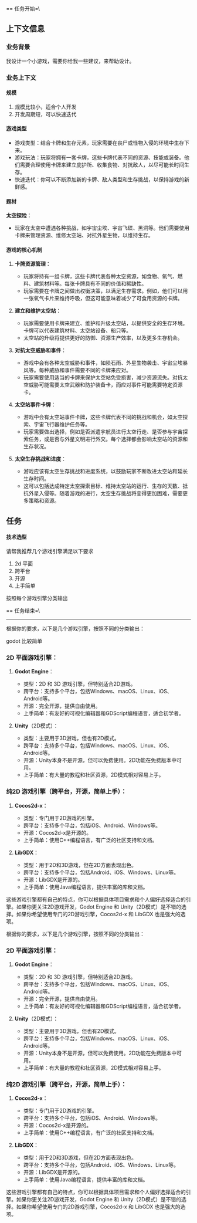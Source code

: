 \== 任务开始=\
## 上下文信息
### 业务背景
  我设计一个小游戏，需要你给我一些建议，来帮助设计。
### 业务上下文
#### 规模
1. 规模比较小，适合个人开发
2. 开发周期短，可以快速迭代
#### 游戏类型
- 游戏类型：结合卡牌和生存元素，玩家需要在丧尸或怪物入侵的环境中生存下来。
- 游戏玩法：玩家将拥有一套卡牌，这些卡牌代表不同的资源、技能或装备。他们需要合理使用卡牌来建立庇护所、收集食物、对抗敌人，以尽可能长时间生存。
- 快速迭代：你可以不断添加新的卡牌、敌人类型和生存挑战，以保持游戏的新鲜感。
#### 题材
**太空探险**：
   - 玩家在太空中遭遇各种挑战，如宇宙尘埃、宇宙飞碟、黑洞等。他们需要使用卡牌来管理资源、维修太空站、对抗外星生物，以维持生存。

#### 游戏的核心机制

1. **卡牌资源管理**：
   - 玩家将持有一组卡牌，这些卡牌代表各种太空资源，如食物、氧气、燃料、建筑材料等。每张卡牌具有不同的价值和稀缺性。
   - 玩家需要在卡牌之间做出权衡决策，以满足生存需求。例如，他们可以用一张氧气卡片来维持呼吸，但这可能意味着减少了可食用资源的卡牌。

2. **建立和维护太空站**：
   - 玩家需要使用卡牌来建立、维护和升级太空站，以提供安全的生存环境。卡牌可以代表建筑材料、太空站设备、船只等。
   - 太空站的升级将提供更好的防御、资源生产效率，以及更多生存机会。

3. **对抗太空威胁和事件**：
   - 游戏中会有各种太空威胁和事件，如陨石雨、外星生物袭击、宇宙尘埃暴风等。每种威胁和事件需要不同的卡牌来应对。
   - 玩家需要使用适当的卡牌来保护太空站免受损害，减少资源流失。对抗太空威胁可能需要太空武器和防护装备卡，而应对事件可能需要特定资源卡。

4. **太空站事件卡牌**：
   - 游戏中会有太空站事件卡牌，这些卡牌代表不同的挑战和机会，如太空探索、宇宙飞行器维护任务等。
   - 玩家需要做出选择，例如是否派遣宇航员进行太空行走、是否参与宇宙探索任务，或是否与外星文明进行外交。每个选择都会影响太空站的资源和生存状况。

5. **太空生存挑战和进度**：
   - 游戏应该有太空生存挑战和进度系统，以鼓励玩家不断改进太空站和延长生存时间。
   - 这可以包括达成特定太空探索目标、维持太空站的运行、生存的天数、抵抗外星入侵等。随着游戏的进行，太空生存挑战将变得更加困难，需要更多策略和资源。

## 任务
####  技术选型
请帮我推荐几个游戏引擎满足以下要求
1. 2d 平面
2. 跨平台
3. 开源
4. 上手简单

按照每个游戏引擎分类输出


\== 任务结束=\


----------------------------
根据你的要求，以下是几个游戏引擎，按照不同的分类输出：

godot 比较简单


### 2D 平面游戏引擎：
1. **Godot Engine**：
   - 类型：2D 和 3D 游戏引擎，但特别适合2D游戏。
   - 跨平台：支持多个平台，包括Windows、macOS、Linux、iOS、Android等。
   - 开源：完全开源，提供自由使用。
   - 上手简单：有友好的可视化编辑器和GDScript编程语言，适合初学者。

2. **Unity**（2D模式）：
   - 类型：主要用于3D游戏，但也有2D模式。
   - 跨平台：支持多个平台，包括Windows、macOS、Linux、iOS、Android等。
   - 开源：Unity本身不是开源，但可以免费使用。2D功能在免费版本中可用。
   - 上手简单：有大量的教程和社区资源，2D模式相对容易上手。

### 纯2D 游戏引擎（跨平台，开源，简单上手）：
1. **Cocos2d-x**：
   - 类型：专门用于2D游戏的引擎。
   - 跨平台：支持多个平台，包括iOS、Android、Windows等。
   - 开源：Cocos2d-x是开源的。
   - 上手简单：使用C++编程语言，有广泛的社区支持和文档。

2. **LibGDX**：
   - 类型：用于2D和3D游戏，但在2D方面表现出色。
   - 跨平台：支持多个平台，包括Android、iOS、Windows、Linux等。
   - 开源：LibGDX是开源的。
   - 上手简单：使用Java编程语言，提供丰富的库和文档。

这些游戏引擎都有自己的特点，你可以根据具体项目需求和个人偏好选择适合的引擎。如果你更关注2D游戏开发，Godot Engine 和 Unity（2D模式）是不错的选择。如果你希望使用专门的2D游戏引擎，Cocos2d-x 和 LibGDX 也是强大的选项。


根据你的要求，以下是几个游戏引擎，按照不同的分类输出：

### 2D 平面游戏引擎：
1. **Godot Engine**：
   - 类型：2D 和 3D 游戏引擎，但特别适合2D游戏。
   - 跨平台：支持多个平台，包括Windows、macOS、Linux、iOS、Android等。
   - 开源：完全开源，提供自由使用。
   - 上手简单：有友好的可视化编辑器和GDScript编程语言，适合初学者。

2. **Unity**（2D模式）：
   - 类型：主要用于3D游戏，但也有2D模式。
   - 跨平台：支持多个平台，包括Windows、macOS、Linux、iOS、Android等。
   - 开源：Unity本身不是开源，但可以免费使用。2D功能在免费版本中可用。
   - 上手简单：有大量的教程和社区资源，2D模式相对容易上手。

### 纯2D 游戏引擎（跨平台，开源，简单上手）：
1. **Cocos2d-x**：
   - 类型：专门用于2D游戏的引擎。
   - 跨平台：支持多个平台，包括iOS、Android、Windows等。
   - 开源：Cocos2d-x是开源的。
   - 上手简单：使用C++编程语言，有广泛的社区支持和文档。

2. **LibGDX**：
   - 类型：用于2D和3D游戏，但在2D方面表现出色。
   - 跨平台：支持多个平台，包括Android、iOS、Windows、Linux等。
   - 开源：LibGDX是开源的。
   - 上手简单：使用Java编程语言，提供丰富的库和文档。

这些游戏引擎都有自己的特点，你可以根据具体项目需求和个人偏好选择适合的引擎。如果你更关注2D游戏开发，Godot Engine 和 Unity（2D模式）是不错的选择。如果你希望使用专门的2D游戏引擎，Cocos2d-x 和 LibGDX 也是强大的选项。